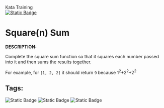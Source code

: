 Kata Training <br>
[![Static Badge](https://img.shields.io/badge/8kyu%20-%20black?style=flat&logo=codewars&labelColor=B1361E&color=black)](Javascript/8kyu)

# Square(n) Sum

**DESCRIPTION:**

Complete the square sum function so that it squares each number passed into it and then sums the results together.

For example, for `[1, 2, 2]` it should return `9` because 1<sup>2</sup>+2<sup>2</sup>+2<sup>2</sup>

## Tags:

![Static Badge](https://img.shields.io/badge/fundamentals%20-%20purple?style=plastic) ![Static Badge](https://img.shields.io/badge/arrays%20-%20dodgerblue?style=plastic) ![Static Badge](https://img.shields.io/badge/lists%20-%20limegreen?style=plastic)